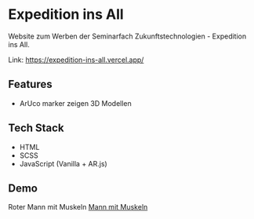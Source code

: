 # Expedition ins All
Website zum Werben der Seminarfach Zukunftstechnologien - Expedition ins All.

Link: https://expedition-ins-all.vercel.app/

## Features
- ArUco marker zeigen 3D Modellen

## Tech Stack
- HTML
- SCSS
- JavaScript (Vanilla +  AR.js)

## Demo
Roter Mann mit Muskeln
[Mann mit Muskeln](assets/bigamogus3d.png)
